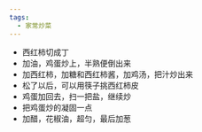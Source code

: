 ```yaml
---
tags:
  - 家常炒菜
---
```

- 西红柿切成丁
- 加油，鸡蛋炒上，半熟便倒出来
- 加西红柿，加糖和西红柿酱，加鸡汤，把汁炒出来
- 松了以后，可以用筷子挑西红柿皮
- 鸡蛋加回去，扫一把盐，继续炒
- 把鸡蛋炒的凝固一点
- 加醋，花椒油，超匀，最后加葱
